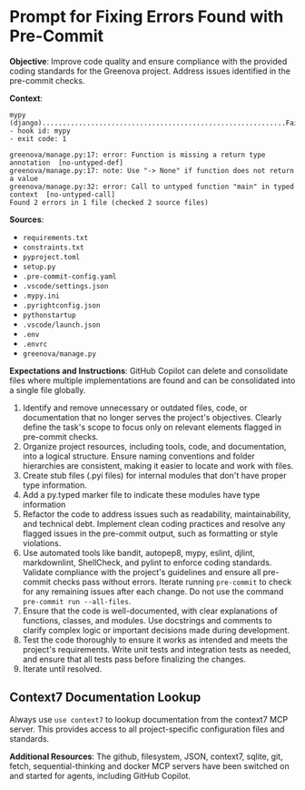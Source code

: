 # Prompt for Fixing Errors Found with Pre-Commit

**Objective**: Improve code quality and ensure compliance with the provided
coding standards for the Greenova project. Address issues identified in the
pre-commit checks.

**Context**:

```fish
mypy (django)............................................................Failed
- hook id: mypy
- exit code: 1

greenova/manage.py:17: error: Function is missing a return type annotation  [no-untyped-def]
greenova/manage.py:17: note: Use "-> None" if function does not return a value
greenova/manage.py:32: error: Call to untyped function "main" in typed context  [no-untyped-call]
Found 2 errors in 1 file (checked 2 source files)
```

**Sources**:

- `requirements.txt`
- `constraints.txt`
- `pyproject.toml`
- `setup.py`
- `.pre-commit-config.yaml`
- `.vscode/settings.json`
- `.mypy.ini`
- `.pyrightconfig.json`
- `pythonstartup`
- `.vscode/launch.json`
- `.env`
- `.envrc`
- `greenova/manage.py`

**Expectations and Instructions**: GitHub Copilot can delete and consolidate
files where multiple implementations are found and can be consolidated into a
single file globally.

1. Identify and remove unnecessary or outdated files, code, or documentation
   that no longer serves the project's objectives. Clearly define the task's
   scope to focus only on relevant elements flagged in pre-commit checks.
2. Organize project resources, including tools, code, and documentation, into a
   logical structure. Ensure naming conventions and folder hierarchies are
   consistent, making it easier to locate and work with files.
3. Create stub files (.pyi files) for internal modules that don't have proper
   type information.
4. Add a py.typed marker file to indicate these modules have type information
5. Refactor the code to address issues such as readability, maintainability,
   and technical debt. Implement clean coding practices and resolve any flagged
   issues in the pre-commit output, such as formatting or style violations.
6. Use automated tools like bandit, autopep8, mypy, eslint, djlint,
   markdownlint, ShellCheck, and pylint to enforce coding standards. Validate
   compliance with the project's guidelines and ensure all pre-commit checks
   pass without errors. Iterate running `pre-commit` to check for any remaining
   issues after each change. Do not use the command
   `pre-commit run --all-files`.
7. Ensure that the code is well-documented, with clear explanations of
   functions, classes, and modules. Use docstrings and comments to clarify
   complex logic or important decisions made during development.
8. Test the code thoroughly to ensure it works as intended and meets the
   project's requirements. Write unit tests and integration tests as needed,
   and ensure that all tests pass before finalizing the changes.
9. Iterate until resolved.

## Context7 Documentation Lookup

Always use `use context7` to lookup documentation from the context7 MCP server.
This provides access to all project-specific configuration files and standards.

**Additional Resources**: The github, filesystem, JSON, context7, sqlite, git,
fetch, sequential-thinking and docker MCP servers have been switched on and
started for agents, including GitHub Copilot.
